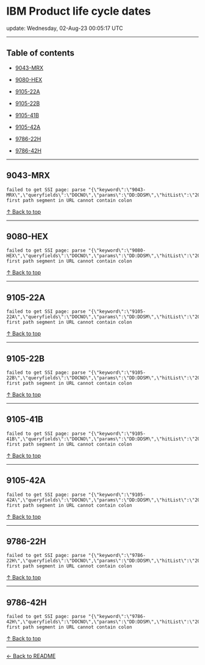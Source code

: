 # IBM Product life cycle dates

update: Wednesday, 02-Aug-23 00:05:17 UTC

---

## Table of contents


- [9043-MRX](#9043-mrx)

- [9080-HEX](#9080-hex)

- [9105-22A](#9105-22a)

- [9105-22B](#9105-22b)

- [9105-41B](#9105-41b)

- [9105-42A](#9105-42a)

- [9786-22H](#9786-22h)

- [9786-42H](#9786-42h)


---





## 9043-MRX

```
failed to get SSI page: parse "{\"keyword\":\"9043-MRX\",\"queryfields\":\"DOCNO\",\"params\":\"DD:DDSM\",\"hitList\":\"20\",\"country\":\"ASP:TW\",\"fr\":\"0\",\"mppefsrt\":\"2\"}": first path segment in URL cannot contain colon
```



[↑ Back to top](#table-of-contents)

---





## 9080-HEX

```
failed to get SSI page: parse "{\"keyword\":\"9080-HEX\",\"queryfields\":\"DOCNO\",\"params\":\"DD:DDSM\",\"hitList\":\"20\",\"country\":\"ASP:TW\",\"fr\":\"0\",\"mppefsrt\":\"2\"}": first path segment in URL cannot contain colon
```



[↑ Back to top](#table-of-contents)

---





## 9105-22A

```
failed to get SSI page: parse "{\"keyword\":\"9105-22A\",\"queryfields\":\"DOCNO\",\"params\":\"DD:DDSM\",\"hitList\":\"20\",\"country\":\"ASP:TW\",\"fr\":\"0\",\"mppefsrt\":\"2\"}": first path segment in URL cannot contain colon
```



[↑ Back to top](#table-of-contents)

---





## 9105-22B

```
failed to get SSI page: parse "{\"keyword\":\"9105-22B\",\"queryfields\":\"DOCNO\",\"params\":\"DD:DDSM\",\"hitList\":\"20\",\"country\":\"ASP:TW\",\"fr\":\"0\",\"mppefsrt\":\"2\"}": first path segment in URL cannot contain colon
```



[↑ Back to top](#table-of-contents)

---





## 9105-41B

```
failed to get SSI page: parse "{\"keyword\":\"9105-41B\",\"queryfields\":\"DOCNO\",\"params\":\"DD:DDSM\",\"hitList\":\"20\",\"country\":\"ASP:TW\",\"fr\":\"0\",\"mppefsrt\":\"2\"}": first path segment in URL cannot contain colon
```



[↑ Back to top](#table-of-contents)

---





## 9105-42A

```
failed to get SSI page: parse "{\"keyword\":\"9105-42A\",\"queryfields\":\"DOCNO\",\"params\":\"DD:DDSM\",\"hitList\":\"20\",\"country\":\"ASP:TW\",\"fr\":\"0\",\"mppefsrt\":\"2\"}": first path segment in URL cannot contain colon
```



[↑ Back to top](#table-of-contents)

---





## 9786-22H

```
failed to get SSI page: parse "{\"keyword\":\"9786-22H\",\"queryfields\":\"DOCNO\",\"params\":\"DD:DDSM\",\"hitList\":\"20\",\"country\":\"ASP:TW\",\"fr\":\"0\",\"mppefsrt\":\"2\"}": first path segment in URL cannot contain colon
```



[↑ Back to top](#table-of-contents)

---





## 9786-42H

```
failed to get SSI page: parse "{\"keyword\":\"9786-42H\",\"queryfields\":\"DOCNO\",\"params\":\"DD:DDSM\",\"hitList\":\"20\",\"country\":\"ASP:TW\",\"fr\":\"0\",\"mppefsrt\":\"2\"}": first path segment in URL cannot contain colon
```



[↑ Back to top](#table-of-contents)

---



[← Back to README](./README.md)